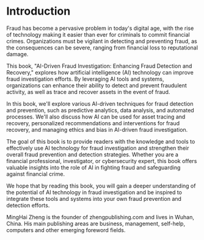 # Introduction

Fraud has become a pervasive problem in today's digital age, with the rise of technology making it easier than ever for criminals to commit financial crimes. Organizations must be vigilant in detecting and preventing fraud, as the consequences can be severe, ranging from financial loss to reputational damage.

This book, "AI-Driven Fraud Investigation: Enhancing Fraud Detection and Recovery," explores how artificial intelligence (AI) technology can improve fraud investigation efforts. By leveraging AI tools and systems, organizations can enhance their ability to detect and prevent fraudulent activity, as well as trace and recover assets in the event of fraud.

In this book, we'll explore various AI-driven techniques for fraud detection and prevention, such as predictive analytics, data analysis, and automated processes. We'll also discuss how AI can be used for asset tracing and recovery, personalized recommendations and interventions for fraud recovery, and managing ethics and bias in AI-driven fraud investigation.

The goal of this book is to provide readers with the knowledge and tools to effectively use AI technology for fraud investigation and strengthen their overall fraud prevention and detection strategies. Whether you are a financial professional, investigator, or cybersecurity expert, this book offers valuable insights into the role of AI in fighting fraud and safeguarding against financial crime.

We hope that by reading this book, you will gain a deeper understanding of the potential of AI technology in fraud investigation and be inspired to integrate these tools and systems into your own fraud prevention and detection efforts.

MingHai Zheng is the founder of zhengpublishing.com and lives in Wuhan, China. His main publishing areas are business, management, self-help, computers and other emerging foreword fields.
